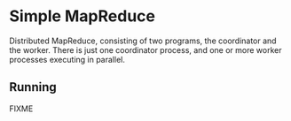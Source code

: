 # Simple MapReduce
Distributed MapReduce, consisting of two programs, the coordinator and the worker. There is just one coordinator
process, and one or more worker processes executing in parallel.

## Running
FIXME

